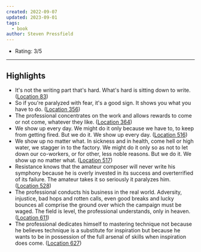 ```yaml
---
created: 2022-09-07
updated: 2023-09-01
tags:
  - book
author: Steven Pressfield
---
```

- Rating: 3/5

---

## Highlights
- It's not the writing part that's hard. What's hard is sitting down to write. ([Location 83](https://readwise.io/to_kindle?action=open&asin=B007A4SDCG&location=83))
- So if you're paralyzed with fear, it's a good sign. It shows you what you have to do. ([Location 356](https://readwise.io/to_kindle?action=open&asin=B007A4SDCG&location=356))
- The professional concentrates on the work and allows rewards to come or not come, whatever they like. ([Location 364](https://readwise.io/to_kindle?action=open&asin=B007A4SDCG&location=364))
- We show up every day. We might do it only because we have to, to keep from getting fired. But we do it. We show up every day. ([Location 516](https://readwise.io/to_kindle?action=open&asin=B007A4SDCG&location=516))
- We show up no matter what. In sickness and in health, come hell or high water, we stagger in to the factory. We might do it only so as not to let down our co-workers, or for other, less noble reasons. But we do it. We show up no matter what. ([Location 517](https://readwise.io/to_kindle?action=open&asin=B007A4SDCG&location=517))
- Resistance knows that the amateur composer will never write his symphony because he is overly invested in its success and overterrified of its failure. The amateur takes it so seriously it paralyzes him. ([Location 528](https://readwise.io/to_kindle?action=open&asin=B007A4SDCG&location=528))
- The professional conducts his business in the real world. Adversity, injustice, bad hops and rotten calls, even good breaks and lucky bounces all comprise the ground over which the campaign must be waged. The field is level, the professional understands, only in heaven. ([Location 611](https://readwise.io/to_kindle?action=open&asin=B007A4SDCG&location=611))
- The professional dedicates himself to mastering technique not because he believes technique is a substitute for inspiration but because he wants to be in possession of the full arsenal of skills when inspiration does come. ([Location 627](https://readwise.io/to_kindle?action=open&asin=B007A4SDCG&location=627))
